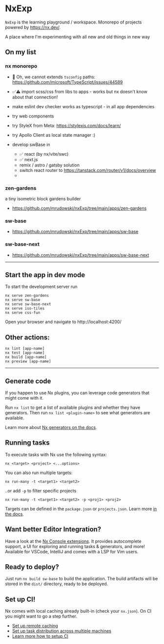 # NxExp

`NxExp` is the learning playground / workspace. Monorepo of projects powered by https://nx.dev/.

A place where I'm experimenting with all new and old things in new way

## On my list

### nx monorepo
- 🥲 Oh, we cannot extends `tsconfig` paths: https://github.com/microsoft/TypeScript/issues/44589
- ✅⚠️ import scss/css from libs to apps - works but nx doesn't know about that connection!
- make eslint dev checker works as typescript - in all app dependencies

- try web components
- try StyleX from Meta: https://stylexjs.com/docs/learn/
- try Apollo Client as local state manager :) 
- develop swBase in
  - ✅ react (by nx/vite/swc)
  - ✅ next.js
  - remix / astro / gatsby solution
  - switch react router to https://tanstack.com/router/v1/docs/overview
  - 

### zen-gardens
a tiny isometric block gardens builder
- https://github.com/mrudowski/nxExp/tree/main/apps/zen-gardens

### sw-base
- https://github.com/mrudowski/nxExp/tree/main/apps/sw-base

### sw-base-next
- https://github.com/mrudowski/nxExp/tree/main/apps/sw-base-next

- - -

## Start the app in dev mode

To start the development server run 

```
nx serve zen-gardens
nx serve sw-base
nx serve sw-base-next
nx serve iso-tiles
nx serve css-fun
```

Open your browser and navigate to http://localhost:4200/

## Other actions:

```
nx lint [app-name]
nx test [app-name]
nx build [app-name]
nx preview [app-name]
```

- - -

## Generate code

If you happen to use Nx plugins, you can leverage code generators that might come with it.

Run `nx list` to get a list of available plugins and whether they have generators. Then run `nx list <plugin-name>` to see what generators are available.

Learn more about [Nx generators on the docs](https://nx.dev/plugin-features/use-code-generators).

## Running tasks

To execute tasks with Nx use the following syntax:

```
nx <target> <project> <...options>
```

You can also run multiple targets:

```
nx run-many -t <target1> <target2>
```

..or add `-p` to filter specific projects

```
nx run-many -t <target1> <target2> -p <proj1> <proj2>
```

Targets can be defined in the `package.json` or `projects.json`. Learn more [in the docs](https://nx.dev/core-features/run-tasks).

## Want better Editor Integration?

Have a look at the [Nx Console extensions](https://nx.dev/nx-console). It provides autocomplete support, a UI for exploring and running tasks & generators, and more! Available for VSCode, IntelliJ and comes with a LSP for Vim users.

## Ready to deploy?

Just run `nx build sw-base` to build the application. The build artifacts will be stored in the `dist/` directory, ready to be deployed.

## Set up CI!

Nx comes with local caching already built-in (check your `nx.json`). On CI you might want to go a step further.

- [Set up remote caching](https://nx.dev/core-features/share-your-cache)
- [Set up task distribution across multiple machines](https://nx.dev/core-features/distribute-task-execution)
- [Learn more how to setup CI](https://nx.dev/recipes/ci)
